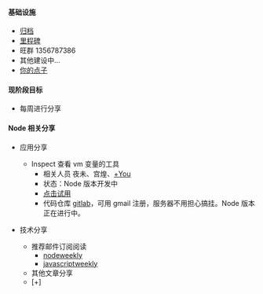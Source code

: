 #### 基础设施
* [归档](http://gitlab.zyhack.cn/node-party/introduction/issues?assignee_id=&label_name=&milestone_id=&scope=all&sort=&state=all)
* [里程碑](http://gitlab.zyhack.cn/node-party/introduction/milestones)
* 旺群 1356787386
* 其他建设中...
* [你的点子](http://gitlab.zyhack.cn/node-party/introduction/tree/master)

#### 现阶段目标
* 每周进行分享

#### Node 相关分享

- 应用分享
  * Inspect 查看 vm 变量的工具
    * 相关人员 夜未、宫煌、[+You](./)
    * 状态：Node 版本开发中
    * [点击试用](http://product.alipay.net:5000)
    * 代码仓库 [gitlab](http://gitlab.zyhack.cn/)，可用 gmail 注册，服务器不用担心搞挂。Node 版本正在进行中。

- 技术分享
  * 推荐邮件订阅阅读
    * [nodeweekly](http://nodeweekly.com/)
    * [javascriptweekly](http://javascriptweekly.com/)
  * 其他文章分享
  * [+]